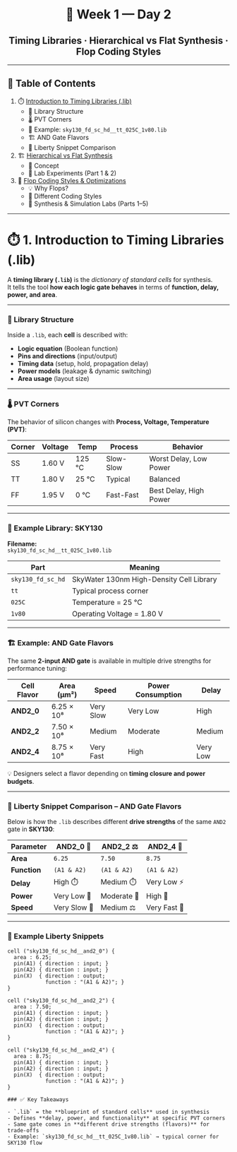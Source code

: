 <div align="center">

# 🌟 Week 1 — Day 2  
## Timing Libraries · Hierarchical vs Flat Synthesis · Flop Coding Styles

</div>

---

## 📖 Table of Contents
1. ⏱️ [Introduction to Timing Libraries (.lib)](#-1-introduction-to-timing-libraries-lib)  
   - 🔬 Library Structure  
   - 🌡️ PVT Corners  
   - 📂 Example: `sky130_fd_sc_hd__tt_025C_1v80.lib`  
   - 🏗️ AND Gate Flavors  
   - 📜 Liberty Snippet Comparison  
2. 🏗️ [Hierarchical vs Flat Synthesis](#-2-hierarchical-vs-flat-synthesis)  
   - 📌 Concept  
   - 🧪 Lab Experiments (Part 1 & 2)  
3. 🔁 [Flop Coding Styles & Optimizations](#-3-flop-coding-styles--optimizations)  
   - 💡 Why Flops?  
   - 🔎 Different Coding Styles  
   - 🧪 Synthesis & Simulation Labs (Parts 1–5)  

---

# ⏱️ 1. Introduction to Timing Libraries (.lib)

A **timing library (`.lib`)** is the *dictionary of standard cells* for synthesis.  
It tells the tool **how each logic gate behaves** in terms of **function, delay, power, and area**.  

---

### 🔬 Library Structure
Inside a `.lib`, each **cell** is described with:
- **Logic equation** (Boolean function)  
- **Pins and directions** (input/output)  
- **Timing data** (setup, hold, propagation delay)  
- **Power models** (leakage & dynamic switching)  
- **Area usage** (layout size)  

---

### 🌡️ PVT Corners
The behavior of silicon changes with **Process, Voltage, Temperature (PVT)**:

| Corner | Voltage | Temp | Process | Behavior |
|--------|---------|------|---------|----------|
| SS | 1.60 V | 125 °C | Slow-Slow | Worst Delay, Low Power |
| TT | 1.80 V | 25 °C  | Typical   | Balanced |
| FF | 1.95 V | 0 °C   | Fast-Fast | Best Delay, High Power |

---

### 📂 Example Library: SKY130
**Filename:**  
`sky130_fd_sc_hd__tt_025C_1v80.lib`  

| Part | Meaning |
|------|---------|
| `sky130_fd_sc_hd` | SkyWater 130nm High-Density Cell Library |
| `tt` | Typical process corner |
| `025C` | Temperature = 25 °C |
| `1v80` | Operating Voltage = 1.80 V |

---

### 🏗️ Example: AND Gate Flavors
The same **2-input AND gate** is available in multiple drive strengths for performance tuning:  

| Cell Flavor | Area (µm²)   | Speed      | Power Consumption | Delay |
|-------------|--------------|------------|-------------------|-------|
| **AND2_0**  | 6.25 × 10⁸   | Very Slow  | Very Low          | High  |
| **AND2_2**  | 7.50 × 10⁸   | Medium     | Moderate          | Medium|
| **AND2_4**  | 8.75 × 10⁸   | Very Fast  | High              | Very Low |

💡 Designers select a flavor depending on **timing closure and power budgets**.

---

### 📂 Liberty Snippet Comparison – AND Gate Flavors

Below is how the `.lib` describes different **drive strengths** of the same `AND2` gate in **SKY130**:  

| Parameter | AND2_0 🐢 | AND2_2 ⚖️ | AND2_4 🚀 |
|-----------|-----------|-----------|-----------|
| **Area**  | `6.25`    | `7.50`    | `8.75`    |
| **Function** | `(A1 & A2)` | `(A1 & A2)` | `(A1 & A2)` |
| **Delay** | High ⏱️ | Medium ⏱️ | Very Low ⚡ |
| **Power** | Very Low 🔋 | Moderate 🔋 | High 🔋 |
| **Speed** | Very Slow 🐢 | Medium ⚖️ | Very Fast 🚀 |

---

### 📜 Example Liberty Snippets

```liberty
cell ("sky130_fd_sc_hd__and2_0") {
  area : 6.25;
  pin(A1) { direction : input; }
  pin(A2) { direction : input; }
  pin(X)  { direction : output;
            function : "(A1 & A2)"; }
}

cell ("sky130_fd_sc_hd__and2_2") {
  area : 7.50;
  pin(A1) { direction : input; }
  pin(A2) { direction : input; }
  pin(X)  { direction : output;
            function : "(A1 & A2)"; }
}

cell ("sky130_fd_sc_hd__and2_4") {
  area : 8.75;
  pin(A1) { direction : input; }
  pin(A2) { direction : input; }
  pin(X)  { direction : output;
            function : "(A1 & A2)"; }
}

### ✅ Key Takeaways

- `.lib` = the **blueprint of standard cells** used in synthesis  
- Defines **delay, power, and functionality** at specific PVT corners  
- Same gate comes in **different drive strengths (flavors)** for trade-offs  
- Example: `sky130_fd_sc_hd__tt_025C_1v80.lib` → typical corner for SKY130 flow  

